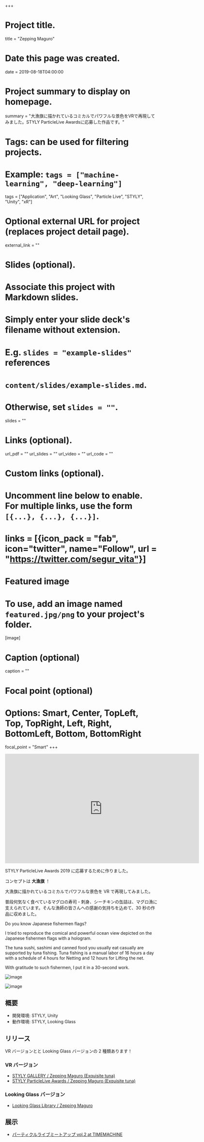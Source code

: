 +++
# Project title.
title = "Zepping Maguro"

# Date this page was created.
date = 2019-08-18T04:00:00

# Project summary to display on homepage.
summary = "大漁旗に描かれているコミカルでパワフルな景色をVRで再現してみました。STYLY ParticleLive Awardsに応募した作品です。"

# Tags: can be used for filtering projects.
# Example: `tags = ["machine-learning", "deep-learning"]`
tags = ["Application", "Art", "Looking Glass", "Particle Live", "STYLY", "Unity", "xR"]

# Optional external URL for project (replaces project detail page).
external_link = ""

# Slides (optional).
#   Associate this project with Markdown slides.
#   Simply enter your slide deck's filename without extension.
#   E.g. `slides = "example-slides"` references 
#   `content/slides/example-slides.md`.
#   Otherwise, set `slides = ""`.
slides = ""

# Links (optional).
url_pdf = ""
url_slides = ""
url_video = ""
url_code = ""

# Custom links (optional).
#   Uncomment line below to enable. For multiple links, use the form `[{...}, {...}, {...}]`.
# links = [{icon_pack = "fab", icon="twitter", name="Follow", url = "https://twitter.com/segur_vita"}]

# Featured image
# To use, add an image named `featured.jpg/png` to your project's folder. 
[image]
  # Caption (optional)
  caption = ""

  # Focal point (optional)
  # Options: Smart, Center, TopLeft, Top, TopRight, Left, Right, BottomLeft, Bottom, BottomRight
  focal_point = "Smart"
+++

<iframe height="360" width="640" frameborder="0" src="https://gallery.styly.cc/embed?g=6092f32f-be92-11e9-b34d-4783bb2170d0" allowfullscreen="allowfullscreen"></iframe>

STYLY ParticleLive Awards 2019 に応募するために作りました。

コンセプトは **大漁旗** ！

大漁旗に描かれているコミカルでパワフルな景色を VR で再現してみました。

普段何気なく食べているマグロの寿司・刺身、シーチキンの缶詰は、マグロ漁に支えられています。そんな漁師の皆さんへの感謝の気持ちを込めて、30 秒の作品に収めました。

Do you know Japanese fishermen flags?

I tried to reproduce the comical and powerful ocean view depicted on the Japanese fishermen flags with a hologram.

The tuna sushi, sashimi and canned food you usually eat casually are supported by tuna fishing. Tuna fishing is a manual labor of 16 hours a day with a schedule of 4 hours for Netting and 12 hours for Lifting the net.

With gratitude to such fishermen, I put it in a 30-second work.

![image](https://ucarecdn.com/ac79008d-946c-4ed3-bbe7-45d233f1f75d/-/autorotate/yes/)

![image](https://ucarecdn.com/0ef0f542-b91e-44ef-8506-35029226695a/-/autorotate/yes/)

## 概要

- 開発環境: STYLY, Unity
- 動作環境: STYLY, Looking Glass

## リリース

VR バージョンとと Looking Glass バージョンの 2 種類あります！

### VR バージョン

- [STYLY GALLERY / Zepping Maguro (Exquisite tuna)](https://gallery.styly.cc/segur/6092f32f-be92-11e9-b34d-4783bb2170d0)
- [STYLY ParticleLive Awards / Zepping Maguro (Exquisite tuna)](https://awrd.com/creatives/detail/8619295)

### Looking Glass バージョン

- [Looking Glass Library / Zepping Maguro](https://madewith.lookingglassfactory.com/app/97/)

## 展示

- [パーティクルライブミートアップ vol.2 at TIMEMACHINE](https://connpass.com/event/141161/)
